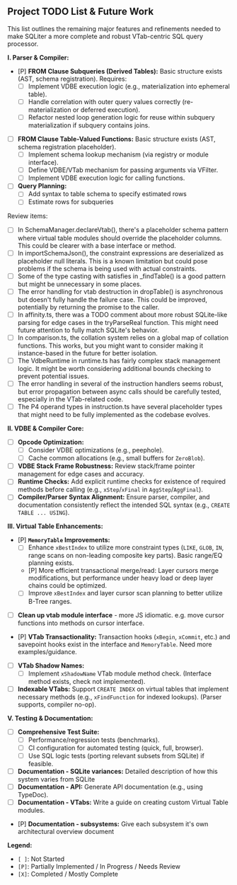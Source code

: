 ## Project TODO List & Future Work

This list outlines the remaining major features and refinements needed to make SQLiter a more complete and robust VTab-centric SQL query processor.

**I. Parser & Compiler:**

*   [P] **FROM Clause Subqueries (Derived Tables):** Basic structure exists (AST, schema registration). Requires:
    *   [ ] Implement VDBE execution logic (e.g., materialization into ephemeral table).
    *   [ ] Handle correlation with outer query values correctly (re-materialization or deferred execution).
    *   [ ] Refactor nested loop generation logic for reuse within subquery materialization if subquery contains joins.
*   [ ] **FROM Clause Table-Valued Functions:** Basic structure exists (AST, schema registration placeholder).
    *   [ ] Implement schema lookup mechanism (via registry or module interface).
    *   [ ] Define VDBE/VTab mechanism for passing arguments via VFilter.
    *   [ ] Implement VDBE execution logic for calling functions.

*   [ ] **Query Planning:**
    *   [ ] Add syntax to table schema to specify estimated rows
    *   [ ] Estimate rows for subqueries

Review items:

*   [ ] In SchemaManager.declareVtab(), there's a placeholder schema pattern where virtual table modules should override the placeholder columns. This could be clearer with a base interface or method.
*   [ ] In importSchemaJson(), the constraint expressions are deserialized as placeholder null literals. This is a known limitation but could pose problems if the schema is being used with actual constraints.
*   [ ] Some of the type casting with satisfies in _findTable() is a good pattern but might be unnecessary in some places.
*   [ ] The error handling for vtab destruction in dropTable() is asynchronous but doesn't fully handle the failure case. This could be improved, potentially by returning the promise to the caller.
*   [ ] In affinity.ts, there was a TODO comment about more robust SQLite-like parsing for edge cases in the tryParseReal function. This might need future attention to fully match SQLite's behavior.
*   [ ] In comparison.ts, the collation system relies on a global map of collation functions. This works, but you might want to consider making it instance-based in the future for better isolation.
*   [ ] The VdbeRuntime in runtime.ts has fairly complex stack management logic. It might be worth considering additional bounds checking to prevent potential issues.
*   [ ] The error handling in several of the instruction handlers seems robust, but error propagation between async calls should be carefully tested, especially in the VTab-related code.
*   [ ] The P4 operand types in instruction.ts have several placeholder types that might need to be fully implemented as the codebase evolves.

**II. VDBE & Compiler Core:**

*   [ ] **Opcode Optimization:**
    *   [ ] Consider VDBE optimizations (e.g., peephole).
    *   [ ] Cache common allocations (e.g., small buffers for `ZeroBlob`).
*   [ ] **VDBE Stack Frame Robustness:** Review stack/frame pointer management for edge cases and accuracy.
*   [ ] **Runtime Checks:** Add explicit runtime checks for existence of required methods before calling (e.g., `xStep`/`xFinal` in `AggStep`/`AggFinal`).
*   [ ] **Compiler/Parser Syntax Alignment:** Ensure parser, compiler, and documentation consistently reflect the intended SQL syntax (e.g., `CREATE TABLE ... USING`).

**III. Virtual Table Enhancements:**

*   [P] **`MemoryTable` Improvements:**
    *   [ ] Enhance `xBestIndex` to utilize more constraint types (`LIKE`, `GLOB`, `IN`, range scans on non-leading composite key parts). Basic range/EQ planning exists.
    *   [P] More efficient transactional merge/read: Layer cursors merge modifications, but performance under heavy load or deep layer chains could be optimized.
    *   [ ] Improve `xBestIndex` and layer cursor scan planning to better utilize B-Tree ranges.
*   [ ] **Clean up vtab module interface** - more JS idiomatic.  e.g. move cursor functions into methods on cursor interface.
*   [P] **VTab Transactionality:** Transaction hooks (`xBegin`, `xCommit`, etc.) and savepoint hooks exist in the interface and `MemoryTable`. Need more examples/guidance.
*   [ ] **VTab Shadow Names:**
    *   [ ] Implement `xShadowName` VTab module method check. (Interface method exists, check not implemented).
*   [ ] **Indexable VTabs:** Support `CREATE INDEX` on virtual tables that implement necessary methods (e.g., `xFindFunction` for indexed lookups). (Parser supports, compiler no-op).

**V. Testing & Documentation:**

*   [ ] **Comprehensive Test Suite:**
    *   [ ] Performance/regression tests (benchmarks).
    *   [ ] CI configuration for automated testing (quick, full, browser).
    *   [ ] Use SQL logic tests (porting relevant subsets from SQLite) if feasible.
*   [ ] **Documentation - SQLite variances:** Detailed description of how this system varies from SQLite
*   [ ] **Documentation - API:** Generate API documentation (e.g., using TypeDoc).
*   [ ] **Documentation - VTabs:** Write a guide on creating custom Virtual Table modules.
*   [P] **Documentation - subsystems:** Give each subsystem it's own architectural overview document

**Legend:**
*   `[ ]`: Not Started
*   `[P]`: Partially Implemented / In Progress / Needs Review
*   `[X]`: Completed / Mostly Complete
